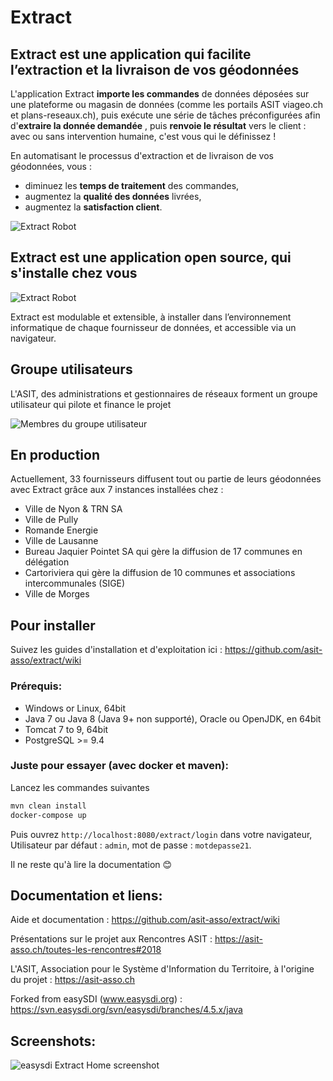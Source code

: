 Extract
======

## Extract est une application qui facilite l’extraction et la livraison de vos géodonnées

L'application Extract **importe les commandes** de données déposées sur une plateforme ou magasin de données (comme les portails ASIT viageo.ch et plans-reseaux.ch), puis exécute une série de tâches préconfigurées afin d'**extraire la donnée demandée** , puis **renvoie le résultat** vers le client : avec ou sans intervention humaine, c'est vous qui le définissez !

En automatisant le processus d'extraction et de livraison de vos géodonnées, vous :

* diminuez les **temps de traitement** des commandes,
* augmentez la **qualité des données** livrées,
* augmentez la **satisfaction client**. 

![Extract Robot](https://raw.githubusercontent.com/wiki/asit-asso/extract/images/extract_robot.png)

## Extract est une application open source, qui s'installe chez vous 

![Extract Robot](https://raw.githubusercontent.com/wiki/asit-asso/extract/images/shema_global_transparent2.png)

Extract est modulable et extensible, à installer dans l’environnement informatique de chaque fournisseur de données, et accessible via un navigateur.

## Groupe utilisateurs

L'ASIT, des administrations et gestionnaires de réseaux forment un groupe utilisateur qui pilote et finance le projet

![Membres du groupe utilisateur](https://raw.githubusercontent.com/wiki/asit-asso/extract/images/extract_sponsors.png)

## En production 

Actuellement, 33 fournisseurs diffusent tout ou partie de leurs géodonnées avec Extract grâce aux 7 instances installées chez :

* Ville de Nyon & TRN SA
* Ville de Pully
* Romande Energie
* Ville de Lausanne
* Bureau Jaquier Pointet SA qui gère la diffusion de 17 communes en délégation
* Cartoriviera qui gère la diffusion de 10 communes et associations intercommunales (SIGE)
* Ville de Morges

## Pour installer

Suivez les guides d'installation et d'exploitation ici : https://github.com/asit-asso/extract/wiki

### Prérequis:
* Windows or Linux, 64bit
* Java 7 ou Java 8 (Java 9+ non supporté), Oracle ou OpenJDK, en 64bit
* Tomcat 7 to 9, 64bit
* PostgreSQL >= 9.4

### Juste pour essayer (avec docker et maven):

Lancez les commandes suivantes 
```bash
mvn clean install
docker-compose up
```
Puis ouvrez `http://localhost:8080/extract/login` dans votre navigateur,\
Utilisateur par défaut : `admin`, mot de passe : `motdepasse21`.

Il ne reste qu'à lire la documentation 😊

## Documentation et liens:

Aide et documentation : https://github.com/asit-asso/extract/wiki

Présentations sur le projet aux Rencontres ASIT : https://asit-asso.ch/toutes-les-rencontres#2018

L'ASIT, Association pour le Système d'Information du Territoire, à l'origine du projet : https://asit-asso.ch

Forked from easySDI (www.easysdi.org) : https://svn.easysdi.org/svn/easysdi/branches/4.5.x/java

## Screenshots:

![easysdi Extract Home screenshot](https://raw.githubusercontent.com/wiki/asit-asso/extract/images/screenshots/extract_home_logo2_2x.png)
